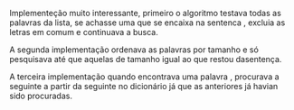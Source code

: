 Implementeção muito interessante, primeiro o algoritmo testava todas as palavras da lista, se achasse uma que se encaixa na sentenca , excluia as letras em comum e continuava a busca.

A segunda implementação ordenava as palavras por tamanho e só pesquisava até que aquelas de tamanho igual ao que restou dasentença.

A terceira implementação quando encontrava uma palavra , procurava a seguinte a partir da seguinte no dicionário já que as anteriores já havian sido procuradas.

